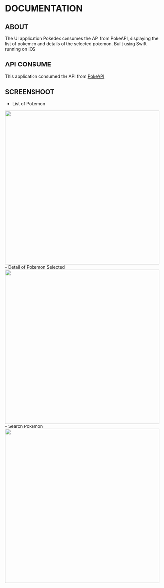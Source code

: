 # DOCUMENTATION

## ABOUT
The UI application Pokedex consumes the API from PokeAPI, displaying the list of pokemen and details of the selected pokemon. Built using Swift running on IOS

## API CONSUME

This application consumed the API from <a href="https://pokeapi.co/">PokeAPI</a>

## SCREENSHOOT
-  List of Pokemon <br />
<img width="500" src="https://i.postimg.cc/05tDzpbJ/Screen-Shot-2023-02-05-at-11-26-50.png"/>
<br />
-  Detail of Pokemon Selected <br />
<img width="500" src="https://i.postimg.cc/gj0hM0BJ/Screen-Shot-2023-02-05-at-11-27-01.png"/>
<br />
-  Search Pokemon <br />
<img width="500" src="https://i.postimg.cc/t4n3QYRn/Screen-Shot-2023-02-05-at-11-27-13.png"/>






